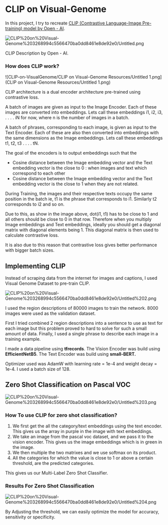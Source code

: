 # CLIP on Visual-Genome

In this project, I try to recreate [CLIP (Contrastive Language-Image Pre-training) model by Open - AI](https://openai.com/blog/clip/). 

![CLIP%20on%20Visual-Genome%203268994c5566470ba0dd8461e8de92e0/Untitled.png](CLIP%20on%20Visual-Genome%203268994c5566470ba0dd8461e8de92e0/Untitled.png)

CLIP Description by Open - AI.

### How does CLIP work?

![CLIP-on-VisualGenome/CLIP on Visual-Genome Resources/Untitled 1.png](CLIP on Visual-Genome Resources/Untitled 1.png)

CLIP architecture is a dual encoder architecture pre-trained using contrastive loss. 

A batch of images are given as input to the Image Encoder. Each of these images are converted into embeddings. Lets call these embeddings i1, i2, i3, . . . . iN for now, where n is the number of images in a batch.

A batch of phrases, corresponding to each image, is given as input to the Text Encoder. Each of these are also then converted into embeddings with the same dimensions as the Image embeddings. Lets call these embeddings t1, t2, t3 . . . . tN.

The goal of the encoders is to output embeddings such that the 

- Cosine distance between the Image embedding vector and the Text embedding vector is the close to 0 : when images and text which correspond to each other
- Cosine distance between the Image embedding vector and the Text embedding vector is the close to 1 when they are not related.

During Training, the images and their respective texts occupy the same position in the batch ie, t1 is the phrase that corresponds to i1. Similarly t2 corresponds to i2 and so on. 

Due to this, as show in the image above, dot(i1, t1) has to be close to 1 and all others should be close to 0 in that row. Therefore when you multiply Image embeddings and Text embeddings, ideally you should get a diagonal matrix with diagonal elements being 1. This diagonal matrix is then used to calculate contrastive loss.

It is also due to this reason that contrastive loss gives better performance with bigger batch sizes.

## Implementing CLIP

Instead of scraping data from the internet for images and captions, I used Visual Genome Dataset to pre-train CLIP. 

![CLIP%20on%20Visual-Genome%203268994c5566470ba0dd8461e8de92e0/Untitled%202.png](CLIP%20on%20Visual-Genome%203268994c5566470ba0dd8461e8de92e0/Untitled%202.png)

I used the region descriptions of 80000 images to train the network. 8000 images were used as the validation dataset. 

First I tried combined 2 region descriptions into a sentence to use as text for each image but this problem proved to hard to solve for such a small amount of data. Finally, I used a single phrase to describe each image in a training example. 

I made a data pipeline using **tfrecords**. The Vision Encoder was build using **EfficientNetB5**. The Text Encoder was build using **small-BERT.** 

Optimizer used was AdamW with learning rate = 1e-4 and weight decay = 1e-4. I used a batch size of 128.

## Zero Shot Classification on Pascal VOC

![CLIP%20on%20Visual-Genome%203268994c5566470ba0dd8461e8de92e0/Untitled%203.png](CLIP%20on%20Visual-Genome%203268994c5566470ba0dd8461e8de92e0/Untitled%203.png)

### How To use CLIP for zero shot classification?

1. We first get the all the category/text embeddings using the text encoder. This gives us the array in purple in the image with text embeddings.
2. We take an image from the pascal voc dataset, and we pass it to the vision encoder. This gives us the image embeddings which is in green in the image.
3. We then multiple the two matrixes and we use softmax on its product.
4. All the categories for which the value is close to 1 or above a certain threshold, are the predicted categories. 

This gives us our Multi-Label Zero Shot Classifier. 

### Results For Zero Shot Classification

![CLIP%20on%20Visual-Genome%203268994c5566470ba0dd8461e8de92e0/Untitled%204.png](CLIP%20on%20Visual-Genome%203268994c5566470ba0dd8461e8de92e0/Untitled%204.png)

By Adjusting the threshold, we can easily optimize the model for accuracy, sensitivity or specificity.
